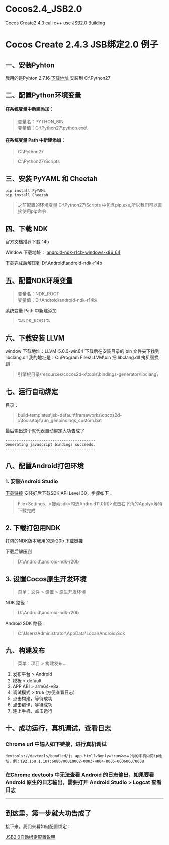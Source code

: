 # Cocos2.4_JSB2.0
Cocos Create2.4.3 call c++ use JSB2.0 Building

# Cocos Create 2.4.3 JSB绑定2.0 例子

## 一、安装Pyhton
我用的是Pyhton 2.7.16 [下载地址](https://www.python.org/downloads/release/python-2716/) 安装到 C:\Python27

## 二、配置Python环境变量
#### 在系统变量中新建添加：
> 变量名：PYTHON_BIN <br/>
变量值：C:\Python27\python.exe\

#### 在系统变量 Path 中新建添加：
> C:\Python27

> C:\Python27\Scripts

## 三、安装 PyYAML 和 Cheetah
```
pip install PyYAML
pip install Cheetah
```
> 之前配置的环境变量 C:\Python27\Scripts 中包含pip.exe,所以我们可以直接使用pip命令

## 四、下载 NDK
官方文档推荐下载 14b

Window 下载地址：
[android-ndk-r14b-windows-x86_64](https://dl.google.com/android/repository/android-ndk-r14b-windows-x86_64.zip)

下载完成后解压到 D:\Android\android-ndk-r14b

## 五、配置NDK环境变量

> 变量名：NDK_ROOT<br/>
变量值：D:\Android\android-ndk-r14b\

系统变量 Path 中新建添加

> %NDK_ROOT%

## 六、下载安装 LLVM
window 下载地址：LLVM-5.0.0-win64
下载后在安装目录的 bin 文件夹下找到 libclang.dll
我的地址是：C:\Program Files\LLVM\bin
把 libclang.dll 拷贝替换到：
> 引擎根目录\resources\cocos2d-x\tools\bindings-generator\libclang\

## 七、运行自动绑定
目录：
> build-templates\jsb-default\frameworks\cocos2d-x\tools\tojs\run_genbindings_custom.bat

最后输出这个就代表自动绑定大功告成了
```
----------------------------------------
Generating javascript bindings succeeds.
----------------------------------------
```

## 八、配置Android打包环境
### 1. 安装Android Studio
[下载链接](https://developer.android.google.cn/studio)
安装好后下载SDK API Level 30，步骤如下：
> File>Settings...>搜索sdk>勾选Android11.0(R)>点击右下角的Apply>等待下载完成

## 2. 下载打包用NDK
打包的NDK版本我用的是r20b [下载链接](https://dl.google.com/android/repository/android-ndk-r20b-windows-x86_64.zip)

下载后解压到
> D:\Android\android-ndk-r20b

## 3. 设置Cocos原生开发环境
> 菜单：文件 > 设置 > 原生开发环境

NDK 路径：
> D:\Android\android-ndk-r20b

Android SDK 路径：
> C:\Users\Administrator\AppData\Local\Android\Sdk

## 九、构建发布
> 菜单：项目 > 构建发布...

1. 发布平台 > Android
2. 模板 > default
3. APP ABI > arm64-v8a
4. 调试模式 > true (方便查看日志)
5. 点击构建，等待成功
6. 点击编译，等待成功
7. 连上手机，点击运行

## 十、成功运行，真机调试，查看日志
### Chrome url 中输入如下链接，进行真机调试
```
devtools://devtools/bundled/js_app.html?v8only=true&ws=(你的手机内网ip地址，例：192.168.1.10):6086/00010002-0003-4004-8005-000600070008
```
### 在Chrome devtools 中无法查看 Android 的日志输出，如果要看 Android 原生的日志输出，需要打开 Android Studio > Logcat 查看日志

---
## 到这里，第一步就大功告成了
接下来，我们来看如何配置绑定：

[JSB2.0自动绑定配置说明](doc/ConfigJSB2.0.md)